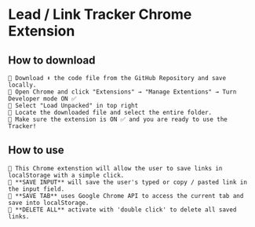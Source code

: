# Lead / Link Tracker Chrome Extension 
## How to download
    🔵 Download ⬇️ the code file from the GitHub Repository and save locally.
    🔵 Open Chrome and click "Extensions" → "Manage Extentions" → Turn Developer mode ON ✅
    🔵 Select "Load Unpacked" in top right
    🔵 Locate the downloaded file and select the entire folder.
    🔵 Make sure the extension is ON ✅ and you are ready to use the Tracker!

## How to use

    🔵 This Chrome extenstion will allow the user to save links in localStorage with a simple click.
    🔵 **SAVE INPUT** will save the user's typed or copy / pasted link in the input field.
    🔵 **SAVE TAB** uses Google Chrome API to access the current tab and save into localStorage.
    🔵 **DELETE ALL** activate with 'double click' to delete all saved links.
